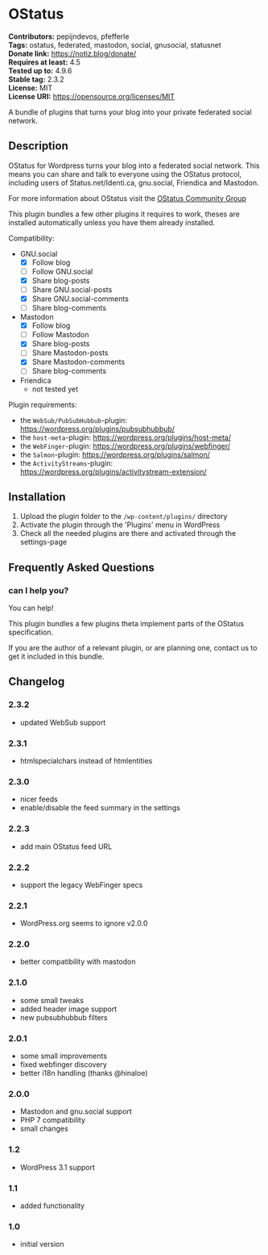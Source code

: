 # OStatus #
**Contributors:** pepijndevos, pfefferle  
**Tags:** ostatus, federated, mastodon, social, gnusocial, statusnet  
**Donate link:** https://notiz.blog/donate/  
**Requires at least:** 4.5  
**Tested up to:** 4.9.6  
**Stable tag:** 2.3.2  
**License:** MIT  
**License URI:** https://opensource.org/licenses/MIT  

A bundle of plugins that turns your blog into your private federated social network.

## Description ##

OStatus for Wordpress turns your blog into a federated social network. This means you can share and talk to everyone using the OStatus protocol, including users of Status.net/Identi.ca, gnu.social, Friendica and Mastodon.

For more information about OStatus visit the [OStatus Community Group](https://www.w3.org/community/ostatus/)

This plugin bundles a few other plugins it requires to work, theses are installed automatically unless you have them already installed.

Compatibility:

* GNU.social
	* [x] Follow blog
	* [ ] Follow GNU.social
	* [x] Share blog-posts
	* [ ] Share GNU.social-posts
	* [x] Share GNU.social-comments
	* [ ] Share blog-comments
* Mastodon
	* [x] Follow blog
	* [ ] Follow Mastodon
	* [x] Share blog-posts
	* [ ] Share Mastodon-posts
	* [x] Share Mastodon-comments
	* [ ] Share blog-comments
* Friendica
	* not tested yet

Plugin requirements:

* the `WebSub/PubSubHubbub`-plugin: <https://wordpress.org/plugins/pubsubhubbub/>
* the `host-meta`-plugin: <https://wordpress.org/plugins/host-meta/>
* the `WebFinger`-plugin: <https://wordpress.org/plugins/webfinger/>
* the `Salmon`-plugin: <https://wordpress.org/plugins/salmon/>
* the `ActivityStreams`-plugin: <https://wordpress.org/plugins/activitystream-extension/>

## Installation ##

1. Upload the plugin folder to the `/wp-content/plugins/` directory
1. Activate the plugin through the \'Plugins\' menu in WordPress
1. Check all the needed plugins are there and activated through the settings-page

## Frequently Asked Questions ##

### can I help you? ###

You can help!

This plugin bundles a few plugins theta implement parts of the OStatus specification.

If you are the author of a relevant plugin, or are planning one, contact us to get it included in this bundle.

## Changelog ##

### 2.3.2 ###

* updated WebSub support

### 2.3.1 ###

* htmlspecialchars instead of htmlentities

### 2.3.0 ###

* nicer feeds
* enable/disable the feed summary in the settings

### 2.2.3 ###

* add main OStatus feed URL

### 2.2.2 ###

* support the legacy WebFinger specs

### 2.2.1 ###

* WordPress.org seems to ignore v2.0.0

### 2.2.0 ###

* better compatibility with mastodon

### 2.1.0 ###

* some small tweaks
* added header image support
* new pubsubhubbub filters

### 2.0.1 ###

* some small improvements
* fixed webfinger discovery
* better i18n handling (thanks @hinaloe)

### 2.0.0 ###

* Mastodon and gnu.social support
* PHP 7 compatibility
* small changes

### 1.2 ###

* WordPress 3.1 support

### 1.1 ###

* added functionality

### 1.0 ###

* initial version
